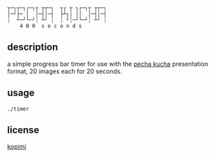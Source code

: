 ```
┬─┐┬─┐┌─┐┬ ┬┬─┐  ┬┌ ┬ ┐┌─┐┬ ┬┬─┐
│─┘├─ │  │─┤│─┤  ├┴┐│ ││  │─┤│─┤
┆  ┴─┘└─┘┆ ┴┘ ┆  ┆ ┘┆─┘└─┘┆ ┴┘ ┆
    4 0 0  s e c o n d s
```

## description
a simple progress bar timer for use with the [pecha kucha]() presentation format, 20 images each for 20 seconds.

## usage
```
./timer
```

## license
[kopimi](https://kopimi.com)
